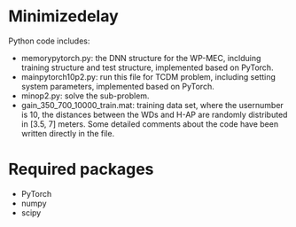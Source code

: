 # Minimizedelay
Python code includes:
* memorypytorch.py: the DNN structure for the WP-MEC, inclduing training structure and test structure,  implemented based on PyTorch.
* mainpytorch10p2.py: run this file for TCDM problem, including setting system parameters, implemented based on PyTorch.
* minop2.py: solve the sub-problem.
* gain_350_700_10000_train.mat: training data set, where the usernumber is 10, the distances between the WDs and H-AP are randomly distributed in [3.5, 7] meters.
Some detailed comments about the code have been written directly in the file.
# Required packages
* PyTorch
* numpy
* scipy
